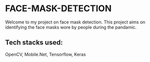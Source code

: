 # FACE-MASK-DETECTION
Welcome to my project on face mask detection. This project aims on identifying the face masks wore by people during the pandamic.
## Tech stacks used:
OpenCV, Mobile.Net, Tensorflow, Keras
